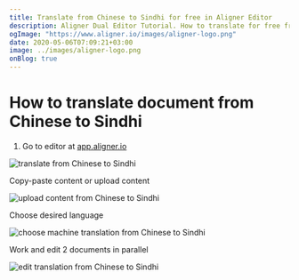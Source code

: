 ```yaml
---
title: Translate from Chinese to Sindhi for free in Aligner Editor
description: Aligner Dual Editor Tutorial. How to translate for free from Chinese to Sindhi. Aligner is multilingual document management platform. 
ogImage: "https://www.aligner.io/images/aligner-logo.png"
date: 2020-05-06T07:09:21+03:00
image: ../images/aligner-logo.png
onBlog: true
---
```


# How to translate document from Chinese to Sindhi

1. Go to editor at [app.aligner.io](https://app.aligner.io "Aligner App web page")

![translate from Chinese to Sindhi](../aligner-blank-editor.png "translate from Chinese to Sindhi")

Copy-paste content or upload content

![upload content from Chinese to Sindhi](../aligner-uploaded-document.png "upload content from Chinese to Sindhi")

Choose desired language

![choose machine translation from Chinese to Sindhi](../aligner-language-dropdown.png "choose machine translation from Chinese to Sindhi")

Work and edit 2 documents in parallel

![edit translation from Chinese to Sindhi](../aligner-double-sitded-editor.png "edit translation from Chinese to Sindhi")

